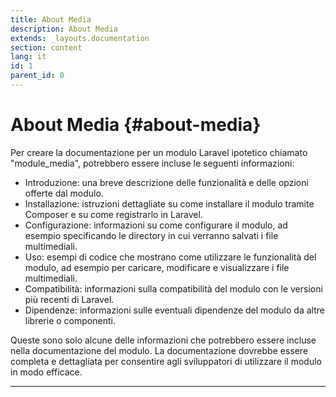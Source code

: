 ```yaml
---
title: About Media
description: About Media
extends: _layouts.documentation
section: content
lang: it
id: 1
parent_id: 0
---
```


# About Media {#about-media}

Per creare la documentazione per un modulo Laravel ipotetico chiamato "module_media", potrebbero essere incluse le seguenti informazioni:

- Introduzione: una breve descrizione delle funzionalità e delle opzioni offerte dal modulo.
- Installazione: istruzioni dettagliate su come installare il modulo tramite Composer e su come registrarlo in Laravel.
- Configurazione: informazioni su come configurare il modulo, ad esempio specificando le directory in cui verranno salvati i file multimediali.
- Uso: esempi di codice che mostrano come utilizzare le funzionalità del modulo, ad esempio per caricare, modificare e visualizzare i file multimediali.
- Compatibilità: informazioni sulla compatibilità del modulo con le versioni più recenti di Laravel.
- Dipendenze: informazioni sulle eventuali dipendenze del modulo da altre librerie o componenti.

Queste sono solo alcune delle informazioni che potrebbero essere incluse nella documentazione del modulo. La documentazione dovrebbe essere completa e dettagliata per consentire agli sviluppatori di utilizzare il modulo in modo efficace.


-------------
